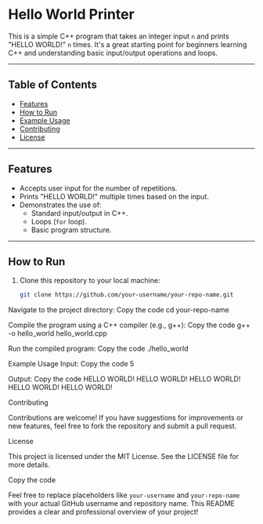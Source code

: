 # Hello World Printer

This is a simple C++ program that takes an integer input `n` and prints "HELLO WORLD!" `n` times. It's a great starting point for beginners learning C++ and understanding basic input/output operations and loops.

---

## Table of Contents
- [Features](#features)
- [How to Run](#how-to-run)
- [Example Usage](#example-usage)
- [Contributing](#contributing)
- [License](#license)

---

## Features
- Accepts user input for the number of repetitions.
- Prints "HELLO WORLD!" multiple times based on the input.
- Demonstrates the use of:
  - Standard input/output in C++.
  - Loops (`for` loop).
  - Basic program structure.

---

## How to Run
1. Clone this repository to your local machine:
   ```bash
   git clone https://github.com/your-username/your-repo-name.git

Navigate to the project directory:
Copy the code
cd your-repo-name

Compile the program using a C++ compiler (e.g., g++):
Copy the code
g++ -o hello_world hello_world.cpp

Run the compiled program:
Copy the code
./hello_world

Example Usage
Input:
Copy the code
5

Output:
Copy the code
HELLO WORLD!
HELLO WORLD!
HELLO WORLD!
HELLO WORLD!
HELLO WORLD!

Contributing

Contributions are welcome! If you have suggestions for improvements or new features, feel free to fork the repository and submit a pull request.

License

This project is licensed under the MIT License. See the LICENSE file for more details.

Copy the code

Feel free to replace placeholders like `your-username` and `your-repo-name` with your actual GitHub username and repository name. This README provides a clear and professional overview of your project!
